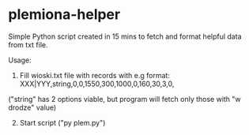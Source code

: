 # plemiona-helper
Simple Python script created in 15 mins to fetch and format helpful data from txt file.

Usage:
1. Fill wioski.txt file with records with e.g format: XXX|YYY,string,0,0,1550,300,1000,0,160,30,3,0,

("string" has 2 options viable, but program will fetch only those with "w drodze" value)

2. Start script ("py plem.py")
